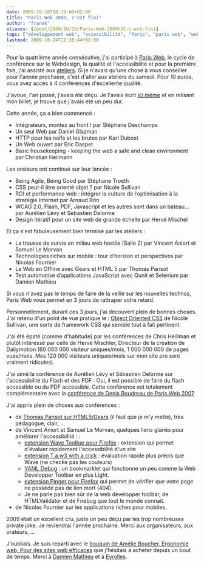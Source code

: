 ```yaml
---
date: 2009-10-10T18:39:00+02:00
title: "Paris Web 2009, c'est fini"
author: "franek"
aliases: [/post/2009/10/10/Paris-Web-2009%2C-c-est-fini]
tags: ["développement web", "accessibilité", "Paris", "paris web", "web"]
lastmod: 2009-10-24T12:30:44+02:00
---
```

Pour la quatrième année consécutive, j'ai participé à [Paris Web](http://www.paris-web.fr/2009/), le cycle de conférence sur le Webdesign, la qualité et l'accessibilité et pour la première fois, j'ai assisté aux [ateliers](http://www.paris-web.fr/2009/-Samedi-10-octobre-). Si je n'avais qu'une chose à vous conseiller pour l'année prochaine, c'est d'aller aux ateliers du samedi. Pour 10 euros, vous avez accès à 4 conférences d'excellente qualité.

J'avoue, l'an passé, j'avais été déçu. Je l'avais écrit [ici même](http://franek.chicour.net/post/2008/11/15/Paris-Web-2008) et en relisant mon billet, je trouve que j'avais été un peu dur.

Cette année, ça a bien commencé :

- Intégrateurs, montez au front ! par Stéphane Deschamps
- Un seul Web par Daniel Glazman
- HTTP pour les naïfs et les brutes par Karl Dubost
- Un Web ouvert par Eric Daspet
- Basic housekeeping - keeping the web a safe and clean environment par Christian Heilmann

Les orateurs ont continué sur leur lancée :

- Being Agile, Being Good par Stéphane Troeth
- CSS peut-il être orienté objet ? par Nicole Sullivan
- ROI et performance web : intégrer la culture de l’optimisation à la stratégie Internet par Arnaud Brin
- WCAG 2.0, Flash, PDF, Javascript et les autres sont dans un bateau... par Aurélien Lévy et Sebastien Delorme
- Design itératif pour un site web de grande échelle par Hervé Mischel

Et ça s'est fabuleusement bien terminé par les ateliers :

- La trousse de survie en milieu web hostile (Salle 2) par Vincent Aniort et Samuel Le Morvan
- Technologies riches sur mobile : tour d’horizon et perspectives par Nicolas Fournier
- Le Web en Offline avec Gears et HTML 5 par Thomas Parisot
- Test automatisé d’applications JavaScript avec Qunit et Selenium par Damien Mathieu

Si vous n'avez pas le temps de faire de la veille sur les nouvelles technos, Paris Web vous permet en 3 jours de rattraper votre retard.

Personnellement, durant ces 3 jours, j'ai découvert plein de bonnes choses. J'ai retenu d'un point de vue pratique le : [Object Oriented CSS](http://wiki.github.com/stubbornella/oocss) de Nicole Sullivan, une sorte de framework CSS qui semble tout à fait pertinent.

J'ai été épaté (comme d'habitude) par les conférences de Chris Heillman et plutôt intéressé par celle de Hervé Mischler, Directeur de la création de Dailymotion (60 000 000 visiteur uniques/mois, 1 000 000 000 de pages vues/mois. Mes 120 000 visiteurs uniques/mois sur mon site pro sont vraiment ridicules).

J'ai aimé la conférence de Aurélien Lévy et Sébastien Delorme sur l'accessibilité du Flash et des PDF : Oui, il est possible de faire du flash accessible ou du PDF accessible. Cette conférence est totalement complémentaire avec la [conférence de Denis Boudreau de Paris Web 2007](http://www.paris-web.fr/2007/archives/20071116/01-Denis_Boudreau/Accessibilite_des_contenus_PDF_et_Flash.htm).

J'ai appris plein de choses aux conférences :

- de [Thomas Parisot sur HTML5/Gears](http://www.slideshare.net/oncletom/le-web-en-offline-avec-gears-et-html5-2183309) (il faut que je m'y mette), très pédagogue, clair, ...
- de Vincent Aniort et Samuel Le Morvan, quelques liens glanés pour améliorer l'accessibilité : : 
  - [extension Wave Toolbar pour Firefox](https://addons.mozilla.org/fr/firefox/addon/6720) : extension qui permet d'évaluer rapidement l'accessibilité d'un site
  - [extension T.a.w3 with a click](https://addons.mozilla.org/fr/firefox/addon/1158) : évaluation rapide plus précis que Wave (ne checke pas les couleurs)
  - [YAML Debug](http://debug.yaml.de/) : un bookmarklet qui fonctionne un peu comme la Web Developper Toolbar en plus Light.
  - [extension Pinger pour Firefox](https://addons.mozilla.org/fr/firefox/addon/10201) qui permet de vérifier que votre page ne possède pas de lien mort (404).
  - Je ne parle pas bien sûr de la web developper toolbar, de HTMLValidator et de Firebug que tout le monde connait.
- de Nicolas Fournier sur les applications riches pour mobiles.

2009 était un excellent cru, juste un peu déçu par les trop nombreuses private joke. Je reviendrai l'année prochaine. Merci aux organisateurs, aux orateurs, ...

J'oubliais. Je suis reparti avec le [bouquin de Amélie Boucher, Ergonomie web, Pour des sites web efficaces](http://www.eyrolles.com/Informatique/Livre/ergonomie-web-9782212124798) que j'hésitais à acheter depuis un bout de temps. Merci à [Damien Mathieu](http://www.dmathieu.com/) et à [Eyrolles](http://www.eyrolles.com/).
